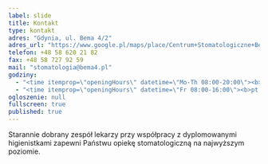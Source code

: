 ```yaml
---
label: slide
title: Kontakt
type: kontakt
adres: "Gdynia, ul. Bema 4/2"
adres_url: "https://www.google.pl/maps/place/Centrum+Stomatologiczne+Bema+4/@54.5131757,18.5409225,18z/data=!4m2!3m1!1s0x46fda731b042040b:0xef62ec1f389b1572"
telefon: +48 58 620 21 82
fax: +48 58 727 92 59
mail: "stomatologia@bema4.pl"
godziny: 
  - "<time itemprop=\"openingHours\" datetime=\"Mo-Th 08:00-20:00\"><b>pn&ndash;czw:</b> 08:00&ndash;20:00</time>"
  - "<time itemprop=\"openingHours\" datetime=\"Fr 08:00-16:00\"><b>pt:</b> 08:00&ndash;16:00</time>"
ogloszenie: null
fullscreen: true
published: true
---
```


Starannie dobrany zespół lekarzy przy współpracy z&nbsp;dyplomowanymi higienistkami zapewni Państwu opiekę stomatologiczną na najwyższym poziomie.
